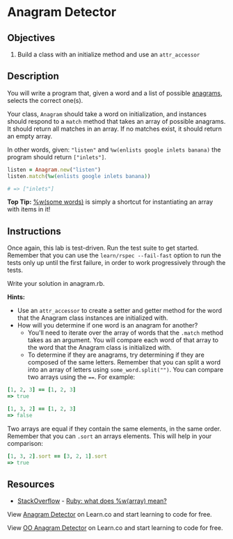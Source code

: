 # Anagram Detector

## Objectives

1. Build a class with an initialize method and use an `attr_accessor`

## Description

You will write a program that, given a word and a list of possible [anagrams](http://www.dictionary.com/browse/anagram), selects the correct one(s).

Your class, `Anagram` should take a word on initialization, and instances should respond to a `match` method that takes an array of possible anagrams. It should return all matches in an array. If no matches exist, it should return an empty array.

In other words, given: `"listen"` and `%w(enlists google inlets banana)` the program should return `["inlets"]`.

```ruby
listen = Anagram.new("listen")
listen.match(%w(enlists google inlets banana))

# => ["inlets"]
```
**Top Tip:** [%w(some words)](http://stackoverflow.com/questions/1274675/ruby-what-does-warray-mean) is simply a shortcut for instantiating an array with items in it!

## Instructions

Once again, this lab is test-driven. Run the test suite to get started. Remember that you can use the `learn/rspec --fail-fast` option to run the tests only up until the first failure, in order to work progressively through the tests. 

Write your solution in anagram.rb. 

**Hints:**

* Use an `attr_accessor` to create a setter and getter method for the word that the Anagram class instances are initialized with. 
* How will you determine if one word is an anagram for another? 
  * You'll need to iterate over the array of words that the `.match` method takes as an argument. You will compare each word of that array to the word that the Anagram class is initialized with. 
  * To determine if they are anagrams, try determining if they are composed of the same letters. Remember that you can split a word into an array of letters using `some_word.split("")`. You can compare two arrays using the `==`. For example: 

```ruby
[1, 2, 3] == [1, 2, 3]
=> true

[1, 3, 2] == [1, 2, 3]
=> false
```

Two arrays are equal if they contain the same elements, in the same order. Remember that you can `.sort` an arrays elements. This will help in your comparison: 

```ruby
[1, 3, 2].sort == [3, 2, 1].sort
=> true
``` 

## Resources
* [StackOverflow](http://stackoverflow.com/) - [Ruby: what does %w(array) mean?](http://stackoverflow.com/questions/1274675/ruby-what-does-warray-mean)

<p data-visibility='hidden'>View <a href='https://learn.co/lessons/anagram-detector' title='Anagram Detector'>Anagram Detector</a> on Learn.co and start learning to code for free.</p>

<p class='util--hide'>View <a href='https://learn.co/lessons/anagram-detector'>OO Anagram Detector</a> on Learn.co and start learning to code for free.</p>
